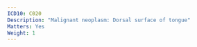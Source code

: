 ```yaml
---
ICD10: C020
Description: "Malignant neoplasm: Dorsal surface of tongue"
Matters: Yes
Weight: 1
---
```


